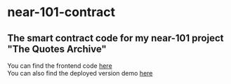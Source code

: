 # near-101-contract
## The smart contract code for my near-101 project "The Quotes Archive"

You can find the frontend code [here](https://github.com/omarr45/quotes-archive)
<br>
You can also find the deployed version demo [here](https://omarr45.github.io/quotes-archive/)
